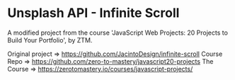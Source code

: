 # Unsplash API - Infinite Scroll

A modified project from the course 'JavaScript Web Projects: 20 Projects to Build Your Portfolio', by ZTM.

Original project => https://github.com/JacintoDesign/infinite-scroll
Course Repo => https://github.com/zero-to-mastery/javascript20-projects
The Course => https://zerotomastery.io/courses/javascript-projects/